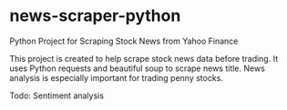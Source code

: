 # news-scraper-python
Python Project for Scraping Stock News from Yahoo Finance

This project is created to help scrape stock news data before trading. It uses Python requests and beautiful soup to scrape news title. News analysis is especially important for trading penny stocks.

Todo: Sentiment analysis
